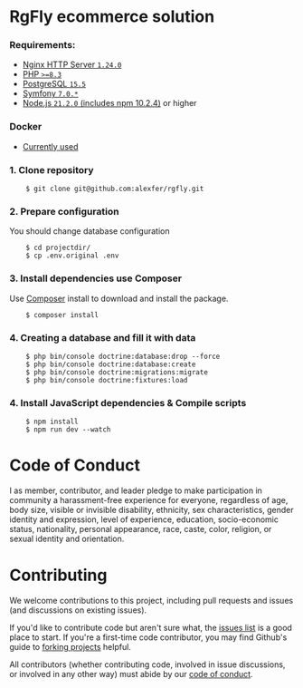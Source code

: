 RgFly ecommerce solution
============

### Requirements:
- [Nginx HTTP Server `1.24.0`](http://nginx.org/en/CHANGES-1.24)
- [PHP `>=8.3`](https://www.php.net/releases/8.3/en.php)
- [PostgreSQL `15.5`](https://www.postgresql.org/)
- [Symfony `7.0.*`](https://symfony.com/releases/7.0)
- [Node.js `21.2.0` (includes npm 10.2.4)](https://nodejs.org/en/download) or higher

### Docker
- [Currently used](https://github.com/alexfer/rgfly/tree/v.0.1-dev/docker)

### 1. Clone repository
```shell
    $ git clone git@github.com:alexfer/rgfly.git
```
### 2. Prepare configuration
You should change database configuration
```shell
    $ cd projectdir/
    $ cp .env.original .env
```
### 3. Install dependencies use Composer
Use [Composer](https://getcomposer.org/) install to download and install the package.
```shell
    $ composer install
```
### 4. Creating a database and fill it with data
```shell
    $ php bin/console doctrine:database:drop --force
    $ php bin/console doctrine:database:create
    $ php bin/console doctrine:migrations:migrate
    $ php bin/console doctrine:fixtures:load
```
### 4. Install JavaScript dependencies & Compile scripts
```shell
    $ npm install
    $ npm run dev --watch
```
Code of Conduct
============
I as member, contributor, and leader pledge to make participation in  community a harassment-free experience for everyone, regardless of age, body size, visible or invisible disability, ethnicity, sex characteristics, gender identity and expression, level of experience, education, socio-economic status, nationality, personal appearance, race, caste, color, religion, or sexual identity and orientation.

Contributing
============
We welcome contributions to this project, including pull requests and issues (and discussions on existing issues).

If you'd like to contribute code but aren't sure what, the [issues list](https://github.com/alexfer/rgbfly/issues) is a good place to start.
If you're a first-time code contributor, you may find Github's guide to [forking projects](https://guides.github.com/activities/forking/) helpful.

All contributors (whether contributing code, involved in issue discussions, or involved in any other way) must abide by our [code of conduct](https://github.com/whiteoctober/open-source-code-of-conduct/blob/master/code_of_conduct.md).
